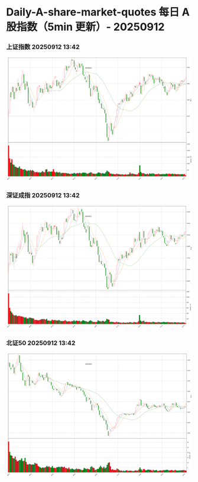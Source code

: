 
# Daily-A-share-market-quotes 每日 A 股指数（5min 更新）- 20250912

### 上证指数 20250912 13:42
![](./fig/2025/9/20250912-sh000001.png)

### 深证成指 20250912 13:42
![](./fig/2025/9/20250912-sz399001.png)

### 北证50 20250912 13:42
![](./fig/2025/9/20250912-bj899050.png)
